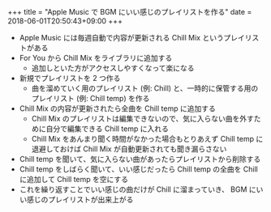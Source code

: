 +++
title = "Apple Music で BGM にいい感じのプレイリストを作る"
date = 2018-06-01T20:50:43+09:00
+++

- Apple Music には毎週自動で内容が更新される Chill Mix というプレイリストがある
- For You から Chill Mix をライブラリに追加する
    - 追加しといた方がアクセスしやすくなって楽になる
- 新規でプレイリストを 2 つ作る
    - 曲を溜めていく用のプレイリスト (例: Chill) と、一時的に保管する用のプレイリスト (例: Chill temp) を作る
- Chill Mix の内容が更新されたら全曲を Chill temp に追加する
    - Chill Mix のプレイリストは編集できないので、気に入らない曲を外すために自分で編集できる Chill temp に入れる
    - Chill Mix をあんまり聞く時間がなかった場合もとりあえず Chill temp に退避しておけば Chill Mix が自動更新されても聞き漏らさない
- Chill temp を聞いて、気に入らない曲があったらプレイリストから削除する
- Chill temp をしばらく聞いて、いい感じだったら Chill temp の全曲を Chill に追加して Chill temp を空にする
- これを繰り返すことでいい感じの曲だけが Chill に溜まっていき、 BGM にいい感じのプレイリストが出来上がる
